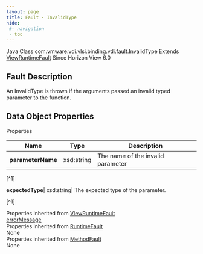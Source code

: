 ```yaml
---
layout: page
title: Fault - InvalidType
hide:
 #- navigation
 - toc
---
```






Java Class
    com.vmware.vdi.vlsi.binding.vdi.fault.InvalidType
Extends
     [ViewRuntimeFault](vdi.fault.ViewRuntimeFault.md)
Since 
    Horizon View 6.0

## Fault Description 

An InvalidType is thrown if the arguments passed an invalid typed parameter to the function. 

## Data Object Properties

Properties

Name |  Type |  Description   
---|---|---  
**parameterName**|  xsd:string|  The name of the invalid parameter   


[^1]

  
**expectedType**|  xsd:string|  The expected type of the parameter.   


[^1]

  
Properties inherited from [ViewRuntimeFault](vdi.fault.ViewRuntimeFault.md)  
[errorMessage](vdi.fault.ViewRuntimeFault.md#errorMessage)  
Properties inherited from [RuntimeFault](vmodl.RuntimeFault.md)  
None  
Properties inherited from [MethodFault](vmodl.MethodFault.md)  
None  
  

  

